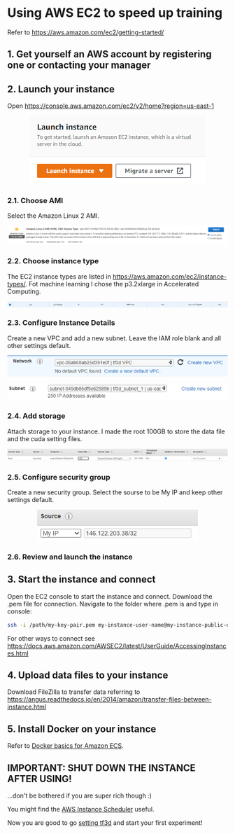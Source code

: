 # Using AWS EC2 to speed up training 
Refer to https://aws.amazon.com/ec2/getting-started/ 
## 1. Get yourself an AWS account by registering one or contacting your manager 

## 2. Launch your instance 

Open https://console.aws.amazon.com/ec2/v2/home?region=us-east-1

<p align="center"><img src="img/launch.png"></p>

### 2.1. Choose AMI

Select the Amazon Linux 2 AMI. 

<p align="center"><img src="img/ami.png"></p>

### 2.2. Choose instance type

The EC2 instance types are listed in https://aws.amazon.com/ec2/instance-types/. Fot machine learning I chose the p3.2xlarge in Accelerated Computing. 

<p align="center"><img src="img/p3.png"></p>

### 2.3. Configure Instance Details 

Create a new VPC and add a new subnet. Leave the IAM role blank and all other settings default. 

<p align="center"><img src="img/network.png"></p>

<p align="center"><img src="img/subnet.png"></p>

### 2.4. Add storage 

Attach storage to your instance. I made the root 100GB to store the data file and the cuda setting files. 

<p align="center"><img src="img/storage.png"></p>

### 2.5. Configure security group

Create a new security group. Select the sourse to be My IP and keep other settings default. 

<p align="center"><img src="img/source.png"></p>

### 2.6. Review and launch the instance

## 3. Start the instance and connect 

Open the EC2 console to start the instance and connect. Download the .pem file for connection. Navigate to the folder where .pem is and type in console:

```bash
ssh -i /path/my-key-pair.pem my-instance-user-name@my-instance-public-dns-name
```

For other ways to connect see https://docs.aws.amazon.com/AWSEC2/latest/UserGuide/AccessingInstances.html

## 4. Upload data files to your instance 

Download FileZilla to transfer data referring to https://angus.readthedocs.io/en/2014/amazon/transfer-files-between-instance.html

## 5. Install Docker on your instance 

Refer to [Docker basics for Amazon ECS](https://docs.aws.amazon.com/AmazonECS/latest/developerguide/docker-basics.html).

## IMPORTANT: SHUT DOWN THE INSTANCE AFTER USING!

...don't be bothered if you are super rich though :)

You might find the [AWS Instance Scheduler](https://aws.amazon.com/solutions/implementations/instance-scheduler/) useful. 



Now you are good to go [setting tf3d](https://github.com/zhangyuyi99/google-research/blob/8960137f970ba8676062ec30bc32b38126d3df85/tf3d/docs_new/installation.md) and start your first experiment! 





